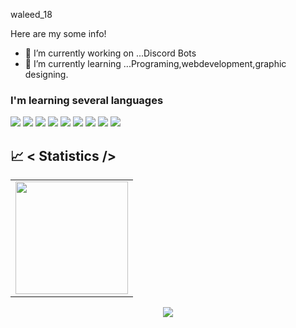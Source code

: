 waleed_18

Here are my some info! 

- 🔭 I’m currently working on ...Discord Bots
- 🌱 I’m currently learning ...Programing,webdevelopment,graphic designing.

<h3>I'm learning several languages</h3>
   
<img src="https://img.shields.io/badge/-Node.js-339933?logo=Node.js&logoColor=fff"> <img src="https://img.shields.io/badge/-JavaScript-F7DF1E?logo=JavaScript&logoColor=fff"> <img src="https://img.shields.io/badge/-Python-3776AB?logo=Python&logoColor=fff"> <img src="https://img.shields.io/badge/-HTML-e34f26?logo=html5&logoColor=fff"> <img src="https://img.shields.io/badge/-CSS3-1572B6?logo=CSS3&logoColor=fff"> <img src="https://camo.githubusercontent.com/be5ca42c23684b12f685f6eee34f367d5a011e6e18602a49d493e33e3c7b79a2/68747470733a2f2f696d672e736869656c64732e696f2f7374617469632f76313f6c6162656c3d266d6573736167653d5479706553637269707426636f6c6f723d303037414343266c6f676f3d74797065736372697074266c6f676f436f6c6f723d7768697465"> <img src="https://camo.githubusercontent.com/c2cf6a63faa066aec2c27e0101bf70e4b4335bef73fb8fb9922e66054b857afc/68747470733a2f2f696d672e736869656c64732e696f2f7374617469632f76313f6c6162656c3d266d6573736167653d4a61766126636f6c6f723d303037333936266c6f676f3d6a617661266c6f676f436f6c6f723d7768697465"> <img src="https://camo.githubusercontent.com/b10e5b3b0674628575673e8ec74e433b15149836860d7b318e973aeb56c1a01b/68747470733a2f2f696d672e736869656c64732e696f2f7374617469632f76313f6c6162656c3d266d6573736167653d47697448756226636f6c6f723d313831373137266c6f676f3d676974687562266c6f676f436f6c6f723d7768697465"> <img src="https://camo.githubusercontent.com/f58738635fa5a2bbb029480a38ed4876400ea00720ce8d0a003a940746d6a34f/68747470733a2f2f696d672e736869656c64732e696f2f7374617469632f76313f6c6162656c3d266d6573736167653d56697375616c25323053747564696f253230436f646526636f6c6f723d303037414343266c6f676f3d76697375616c2d73747564696f2d636f6465266c6f676f436f6c6f723d7768697465">
   

  ## 📈 < Statistics />
  <table width="100%" align="center">
  <tr>
    <td>
<img height="180em" src="https://github-readme-stats.vercel.app/api?username=NotWaleed&show_icons=true&hide_border=true&theme=tokyonight" /> </td>
  </tr>
 <table>
    
<p align="center">
<img src="https://github-profile-trophy.vercel.app/?username=apratimshukla6&theme=darkhub">




 

  
